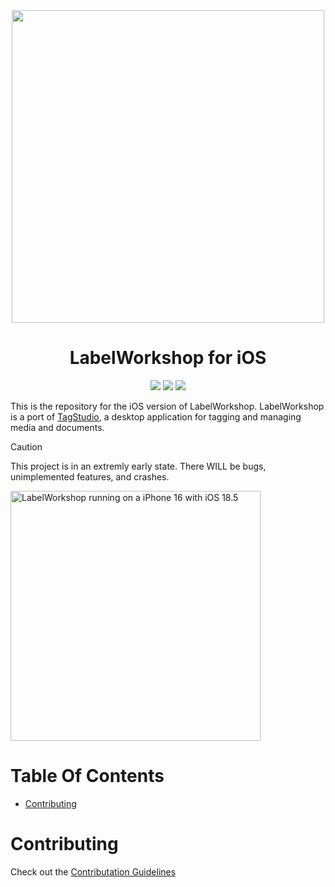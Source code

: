 <div align="center">
<img src="https://github.com/user-attachments/assets/ccbcb1d5-d20b-44db-bdd8-9074be0821a6" width="500"/>
<h1>LabelWorkshop for iOS</h1>
  
<img src="https://img.shields.io/github/downloads/LabelWorkshop/ios/total"/>
<img src="https://img.shields.io/github/stars/LabelWorkshop/ios?style=flat"/>
<img src="https://img.shields.io/github/issues/LabelWorkshop/ios"/>
</div>

This is the repository for the iOS version of LabelWorkshop. LabelWorkshop is a port of [TagStudio](https://github.com/TagStudioDev/TagStudio), a desktop application for tagging and managing media and documents.
  
> [!CAUTION]
> This project is in an extremly early state. There WILL be bugs, unimplemented features, and crashes.
  
<img alt="LabelWorkshop running on a iPhone 16 with iOS 18.5" src="https://github.com/user-attachments/assets/338b11f2-461c-4316-addb-81e0d7f6534f" width="400"/>

# Table Of Contents
- [Contributing](#contributing)

# Contributing
Check out the [Contributation Guidelines](https://github.com/LabelWorkshop/ios/blob/main/CONTRIBUTING.md)
